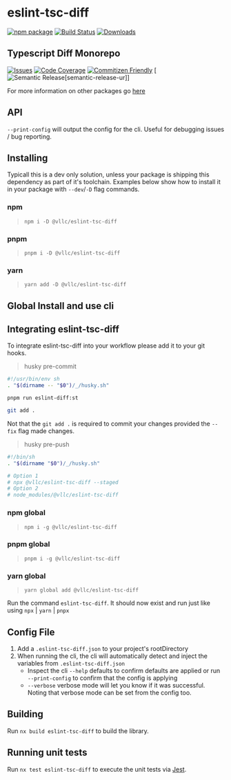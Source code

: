 # eslint-tsc-diff

[![npm package][npm-img-eslint-tsc-diff]][npm-url-eslint-tsc-diff]
[![Build Status][build-img]][build-url]
[![Downloads][downloads-img-eslint-tsc-diff]][downloads-url-eslint-tsc-diff]

## Typescript Diff Monorepo

[![Issues][issues-img]][issues-url]
[![Code Coverage][codecov-img]][codecov-url]
[![Commitizen Friendly][commitizen-img]][commitizen-url]
[![Semantic Release[semantic-release-ur]][semantic-release-img]]

For more information on other packages go [here]('../../README.md')

## API

`--print-config` will output the config for the cli. Useful for debugging issues / bug reporting.

## Installing

Typicall this is a dev only solution, unless your package is shipping this dependency as part of it's toolchain. Examples below show how to install it in your package with `--dev`/`-D` flag commands.

### npm

> `npm i -D @vllc/eslint-tsc-diff`

### pnpm

> `pnpm i -D @vllc/eslint-tsc-diff`

### yarn

> `yarn add -D @vllc/eslint-tsc-diff`

## Global Install and use cli

## Integrating eslint-tsc-diff

To integrate eslint-tsc-diff into your workflow please add it to your git hooks.

> husky pre-commit

```sh
#!/usr/bin/env sh
. "$(dirname -- "$0")/_/husky.sh"

pnpm run eslint-diff:st

git add .
```

Not that the `git add .` is required to commit your changes provided the `--fix` flag made changes.

> husky pre-push

```sh
#!/bin/sh
. "$(dirname "$0")/_/husky.sh"

# Option 1
# npx @vllc/eslint-tsc-diff --staged
# Option 2
# node_modules/@vllc/eslint-tsc-diff
```

### npm global

> `npm i -g @vllc/eslint-tsc-diff`

### pnpm global

> `pnpm i -g @vllc/eslint-tsc-diff`

### yarn global

> `yarn global add @vllc/eslint-tsc-diff`

Run the command `eslint-tsc-diff`. It should now exist and run just like using `npx` | `yarn` | `pnpx`

## Config File

1. Add a `.eslint-tsc-diff.json` to your project's rootDirectory
2. When running the cli, the cli will automatically detect and inject the variables from `.eslint-tsc-diff.json`
   - Inspect the cli `--help` defaults to confirm defaults are applied or run `--print-config` to confirm that the config is applying
   - `--verbose` verbose mode will let you know if it was successful. Noting that verbose mode can be set from the config too.

## Building

Run `nx build eslint-tsc-diff` to build the library.

## Running unit tests

Run `nx test eslint-tsc-diff` to execute the unit tests via [Jest](https://jestjs.io).

[build-img]: https://github.com/VirtualizeLLC/typescript-diff/actions/workflows/release.yml/badge.svg
[build-url]: https://github.com/VirtualizeLLC/typescript-diff/actions/workflows/release.yml

<!--  -->

[downloads-img-eslint-tsc-diff]: https://img.shields.io/npm/dt/@vllc/eslint-tsc-diff
[downloads-url-eslint-tsc-diff]: https://npmtrends.com/@vllc/eslint-tsc-diff

<!--  -->

[npm-img-eslint-tsc-diff]: https://img.shields.io/npm/v/@vllc/eslint-tsc-diff
[npm-url-eslint-tsc-diff]: https://www.npmjs.com/package/@vllc/eslint-tsc-diff

<!--  -->

[issues-img]: https://img.shields.io/github/issues/VirtualizeLLC/typescript-diff
[issues-url]: https://github.com/VirtualizeLLC/typescript-diff/issues

<!--  -->

[codecov-img]: https://codecov.io/gh/VirtualizeLLC/typescript-diff/branch/main/graph/badge.svg
[codecov-url]: https://codecov.io/gh/VirtualizeLLC/typescript-diff

<!--  -->

[semantic-release-img]: https://img.shields.io/badge/%20%20%F0%9F%93%A6%F0%9F%9A%80-semantic--release-e10079.svg
[semantic-release-url]: https://github.com/semantic-release/semantic-release
[commitizen-img]: https://img.shields.io/badge/commitizen-friendly-brightgreen.svg
[commitizen-url]: http://commitizen.github.io/cz-cli/
